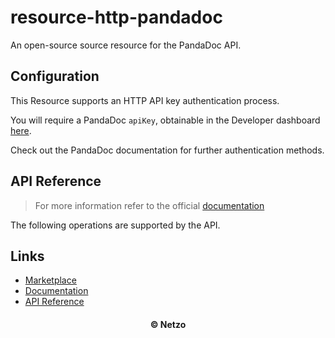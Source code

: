 # resource-http-pandadoc

An open-source source resource for the PandaDoc API.

## Configuration

This Resource supports an HTTP API key authentication process.

You will require a PandaDoc `apiKey`, obtainable in the Developer dashboard
[here](https://app.pandadoc.com/login/?next=/a/#/settings/api-dashboard/configuration).

Check out the PandaDoc documentation for further authentication methods.

## API Reference

> For more information refer to the official [documentation](#links)

The following operations are supported by the API.

## Links

- [Marketplace](https://app.netzo.io/resources/resource-http-pandadoc)
- [Documentation](https://developers.pandadoc.com/)
- [API Reference](https://developers.pandadoc.com/reference)

<div align="center">
  <h4>© Netzo</h4>
</div>
